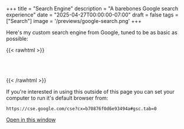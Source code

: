 +++
title = "Search Engine"
description = "A barebones Google search experience"
date = "2025-04-27T00:00:00-07:00"
draft = false
tags = ["Search"]
image = '/previews/google-search.png'
+++

Here's my custom search engine from Google, tuned to be as basic as possible:

{{< rawhtml >}}
<script async src="https://cse.google.com/cse.js?cx=b70876f0d6e93494a">
</script>
<div class="gcse-search"></div>
<br><br><br>
{{< /rawhtml >}}




If you're interested in using this outside of this page you can set your computer to run it's default browser from:
```
https://cse.google.com/cse?cx=b70876f0d6e93494a#gsc.tab=0
```

[Open in this window](https://cse.google.com/cse?cx=b70876f0d6e93494a#gsc.tab=0)